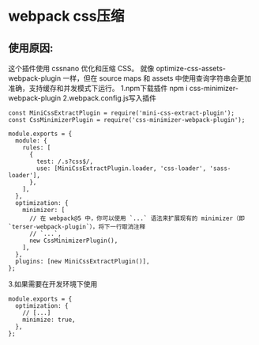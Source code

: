 # webpack css压缩
## 使用原因:
这个插件使用 cssnano 优化和压缩 CSS。
就像 optimize-css-assets-webpack-plugin 一样，但在 source maps 和 assets 中使用查询字符串会更加准确，支持缓存和并发模式下运行。
1.npm下载插件
npm i css-minimizer-webpack-plugin
2.webpack.config.js写入插件
```
const MiniCssExtractPlugin = require('mini-css-extract-plugin');
const CssMinimizerPlugin = require('css-minimizer-webpack-plugin');

module.exports = {
  module: {
    rules: [
      {
        test: /.s?css$/,
        use: [MiniCssExtractPlugin.loader, 'css-loader', 'sass-loader'],
      },
    ],
  },
  optimization: {
    minimizer: [
      // 在 webpack@5 中，你可以使用 `...` 语法来扩展现有的 minimizer（即 `terser-webpack-plugin`），将下一行取消注释
      // `...`,
      new CssMinimizerPlugin(),
    ],
  },
  plugins: [new MiniCssExtractPlugin()],
};
```
3.如果需要在开发环境下使用
```
module.exports = {
  optimization: {
    // [...]
    minimize: true,
  },
};
```